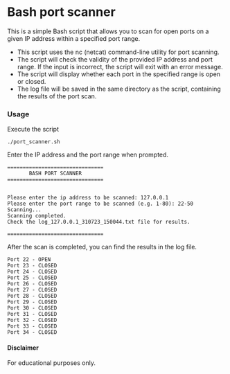 # Bash port scanner

This is a simple Bash script that allows you to scan for open ports on a given IP address within a specified port range.

- This script uses the nc (netcat) command-line utility for port scanning.
- The script will check the validity of the provided IP address and port range. If the input is incorrect, the script will exit with an error message.
- The script will display whether each port in the specified range is open or closed.
- The log file will be saved in the same directory as the script, containing the results of the port scan.

### Usage

Execute the script  


``` 
./port_scanner.sh
``` 


Enter the IP address and the port range when prompted.  


``` 
===============================
       BASH PORT SCANNER
===============================


Please enter the ip address to be scanned: 127.0.0.1
Please enter the port range to be scanned (e.g. 1-80): 22-50
Scanning...
Scanning completed.
Check the log_127.0.0.1_310723_150044.txt file for results.

===============================
```


After the scan is completed, you can find the results in the log file.  


``` 
Port 22 - OPEN
Port 23 - CLOSED
Port 24 - CLOSED
Port 25 - CLOSED
Port 26 - CLOSED
Port 27 - CLOSED
Port 28 - CLOSED
Port 29 - CLOSED
Port 30 - CLOSED
Port 31 - CLOSED
Port 32 - CLOSED
Port 33 - CLOSED
Port 34 - CLOSED
```


#### Disclaimer
For educational purposes only.


